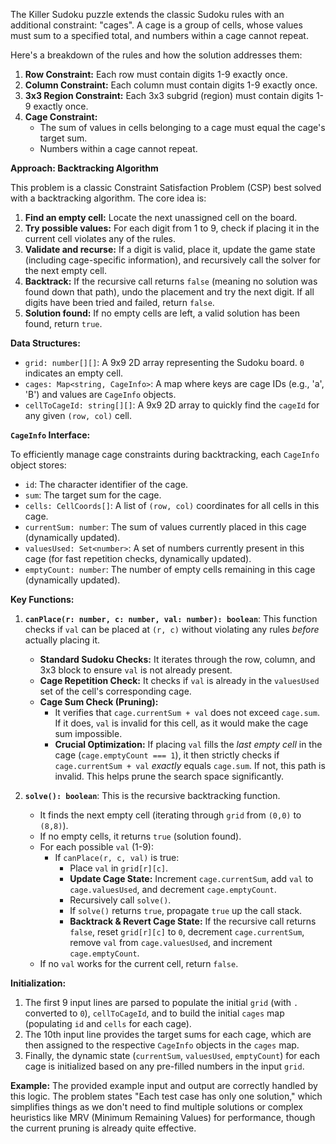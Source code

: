 The Killer Sudoku puzzle extends the classic Sudoku rules with an additional constraint: "cages". A cage is a group of cells, whose values must sum to a specified total, and numbers within a cage cannot repeat.

Here's a breakdown of the rules and how the solution addresses them:
1.  **Row Constraint:** Each row must contain digits 1-9 exactly once.
2.  **Column Constraint:** Each column must contain digits 1-9 exactly once.
3.  **3x3 Region Constraint:** Each 3x3 subgrid (region) must contain digits 1-9 exactly once.
4.  **Cage Constraint:**
    *   The sum of values in cells belonging to a cage must equal the cage's target sum.
    *   Numbers within a cage cannot repeat.

**Approach: Backtracking Algorithm**

This problem is a classic Constraint Satisfaction Problem (CSP) best solved with a backtracking algorithm. The core idea is:

1.  **Find an empty cell:** Locate the next unassigned cell on the board.
2.  **Try possible values:** For each digit from 1 to 9, check if placing it in the current cell violates any of the rules.
3.  **Validate and recurse:** If a digit is valid, place it, update the game state (including cage-specific information), and recursively call the solver for the next empty cell.
4.  **Backtrack:** If the recursive call returns `false` (meaning no solution was found down that path), undo the placement and try the next digit. If all digits have been tried and failed, return `false`.
5.  **Solution found:** If no empty cells are left, a valid solution has been found, return `true`.

**Data Structures:**

*   `grid: number[][]`: A 9x9 2D array representing the Sudoku board. `0` indicates an empty cell.
*   `cages: Map<string, CageInfo>`: A map where keys are cage IDs (e.g., 'a', 'B') and values are `CageInfo` objects.
*   `cellToCageId: string[][]`: A 9x9 2D array to quickly find the `cageId` for any given `(row, col)` cell.

**`CageInfo` Interface:**

To efficiently manage cage constraints during backtracking, each `CageInfo` object stores:
*   `id`: The character identifier of the cage.
*   `sum`: The target sum for the cage.
*   `cells: CellCoords[]`: A list of `(row, col)` coordinates for all cells in this cage.
*   `currentSum: number`: The sum of values currently placed in this cage (dynamically updated).
*   `valuesUsed: Set<number>`: A set of numbers currently present in this cage (for fast repetition checks, dynamically updated).
*   `emptyCount: number`: The number of empty cells remaining in this cage (dynamically updated).

**Key Functions:**

1.  **`canPlace(r: number, c: number, val: number): boolean`**:
    This function checks if `val` can be placed at `(r, c)` without violating any rules *before* actually placing it.
    *   **Standard Sudoku Checks:** It iterates through the row, column, and 3x3 block to ensure `val` is not already present.
    *   **Cage Repetition Check:** It checks if `val` is already in the `valuesUsed` set of the cell's corresponding cage.
    *   **Cage Sum Check (Pruning):**
        *   It verifies that `cage.currentSum + val` does not exceed `cage.sum`. If it does, `val` is invalid for this cell, as it would make the cage sum impossible.
        *   **Crucial Optimization:** If placing `val` fills the *last empty cell* in the cage (`cage.emptyCount === 1`), it then strictly checks if `cage.currentSum + val` *exactly* equals `cage.sum`. If not, this path is invalid. This helps prune the search space significantly.

2.  **`solve(): boolean`**:
    This is the recursive backtracking function.
    *   It finds the next empty cell (iterating through `grid` from `(0,0)` to `(8,8)`).
    *   If no empty cells, it returns `true` (solution found).
    *   For each possible `val` (1-9):
        *   If `canPlace(r, c, val)` is true:
            *   Place `val` in `grid[r][c]`.
            *   **Update Cage State:** Increment `cage.currentSum`, add `val` to `cage.valuesUsed`, and decrement `cage.emptyCount`.
            *   Recursively call `solve()`.
            *   If `solve()` returns `true`, propagate `true` up the call stack.
            *   **Backtrack & Revert Cage State:** If the recursive call returns `false`, reset `grid[r][c]` to `0`, decrement `cage.currentSum`, remove `val` from `cage.valuesUsed`, and increment `cage.emptyCount`.
    *   If no `val` works for the current cell, return `false`.

**Initialization:**

1.  The first 9 input lines are parsed to populate the initial `grid` (with `.` converted to `0`), `cellToCageId`, and to build the initial `cages` map (populating `id` and `cells` for each cage).
2.  The 10th input line provides the target sums for each cage, which are then assigned to the respective `CageInfo` objects in the `cages` map.
3.  Finally, the dynamic state (`currentSum`, `valuesUsed`, `emptyCount`) for each cage is initialized based on any pre-filled numbers in the input `grid`.

**Example:**
The provided example input and output are correctly handled by this logic. The problem states "Each test case has only one solution," which simplifies things as we don't need to find multiple solutions or complex heuristics like MRV (Minimum Remaining Values) for performance, though the current pruning is already quite effective.